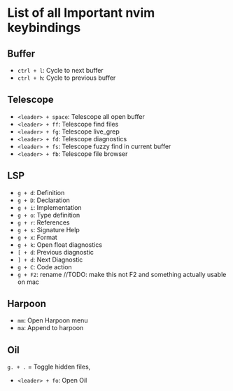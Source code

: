 # List of all Important nvim keybindings
## Buffer
- `ctrl + l`: Cycle to next buffer
- `ctrl + h`: Cycle to previous buffer
## Telescope
- `<leader> + space`: Telescope all open buffer
- `<leader> + ff`: Telescope find files
- `<leader> + fg`: Telescope live\_grep
- `<leader> + fd`: Telescope diagnostics
- `<leader> + fs`: Telescope fuzzy find in current buffer
- `<leader> + fb`: Telescope file browser
## LSP
- `g + d`: Definition 
- `g + D`: Declaration 
- `g + i`: Implementation 
- `g + o`: Type definition 
- `g + r`: References
- `g + s`: Signature Help 
- `g + x`: Format 
- `g + k`: Open float diagnostics 
- `[ + d`: Previous diagnostic 
- `] + d`: Next Diagnostic 
- `g + C`: Code action
- `g + F2`: rename //TODO: make this not F2 and something actually usable on mac
## Harpoon
- `mm`: Open Harpoon menu
- `ma`: Append to harpoon

## Oil
`g. + .` = Toggle hidden files,
- `<leader> + fo`: Open Oil

